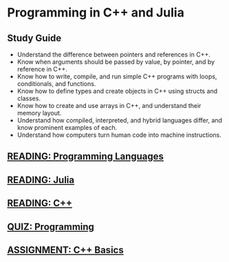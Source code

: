 # Programming in C++ and Julia

## Study Guide

- Understand the difference between pointers and references in C++.
- Know when arguments should be passed by value, by pointer, and by reference in C++.
- Know how to write, compile, and run simple C++ programs with loops, conditionals, and functions.
- Know how to define types and create objects in C++ using structs and classes.
- Know how to create and use arrays in C++, and understand their memory layout.
- Understand how compiled, interpreted, and hybrid languages differ, and know prominent examples of each.
- Understand how computers turn human code into machine instructions.

## [READING: Programming Languages](/readings/programming-languages.md)

## [READING: Julia](/readings/julia.md)

## [READING: C++](/readings/cpp.md)

## [QUIZ: Programming](/quizzes/programming-languages.md)

## [ASSIGNMENT: C++ Basics](/assignments/1.md)